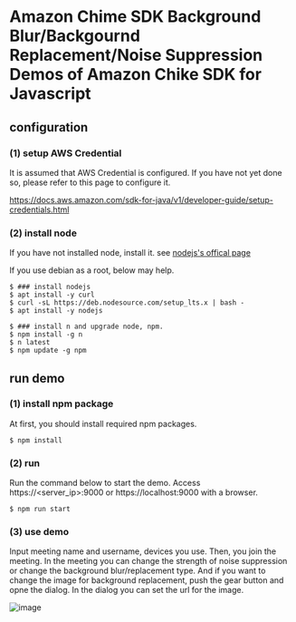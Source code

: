 # Amazon Chime SDK Background Blur/Backgournd Replacement/Noise Suppression Demos of Amazon Chike SDK for Javascript

## configuration

### (1) setup AWS Credential

It is assumed that AWS Credential is configured. If you have not yet done so, please refer to this page to configure it.

https://docs.aws.amazon.com/sdk-for-java/v1/developer-guide/setup-credentials.html

### (2) install node

If you have not installed node, install it.
see [nodejs's offical page](https://nodejs.org/en/)

If you use debian as a root, below may help.

```
$ ### install nodejs
$ apt install -y curl
$ curl -sL https://deb.nodesource.com/setup_lts.x | bash -
$ apt install -y nodejs

$ ### install n and upgrade node, npm.
$ npm install -g n
$ n latest
$ npm update -g npm
```

## run demo

### (1) install npm package

At first, you should install required npm packages.

```
$ npm install
```

### (2) run

Run the command below to start the demo. Access https://<server_ip>:9000 or https://localhost:9000 with a browser.

```
$ npm run start
```

### (3) use demo

Input meeting name and username, devices you use. Then, you join the meeting.
In the meeting you can change the strength of noise suppression or change the background blur/replacement type.
And if you want to change the image for background replacement, push the gear button and opne the dialog. In the dialog you can set the url for the image.

![image](https://user-images.githubusercontent.com/48346627/151463109-47856d5d-abd6-457a-8e45-1f561f68b66b.png)
